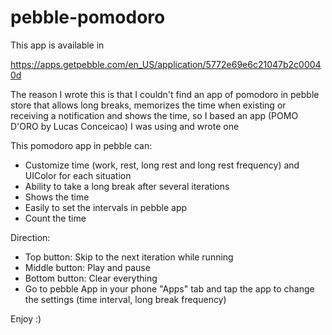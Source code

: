 # pebble-pomodoro

This app is available in 

https://apps.getpebble.com/en_US/application/5772e69e6c21047b2c00040d

The reason I wrote this is that I couldn't find an app of pomodoro in pebble store that allows long breaks, memorizes the time when existing or receiving a notification and shows the time, so I based an app (POMO D'ORO by Lucas Conceicao) I was using and wrote one

This pomodoro app in pebble can:

- Customize time (work, rest, long rest and long rest frequency) and UIColor for each situation
- Ability to take a long break after several iterations
- Shows the time
- Easily to set the intervals in pebble app
- Count the time


Direction: 
- Top button: Skip to the next iteration while running
- Middle button: Play and pause
- Bottom button: Clear everything
- Go to pebble App in your phone "Apps" tab and tap the app to change the settings (time interval, long break frequency) 


Enjoy :) 
